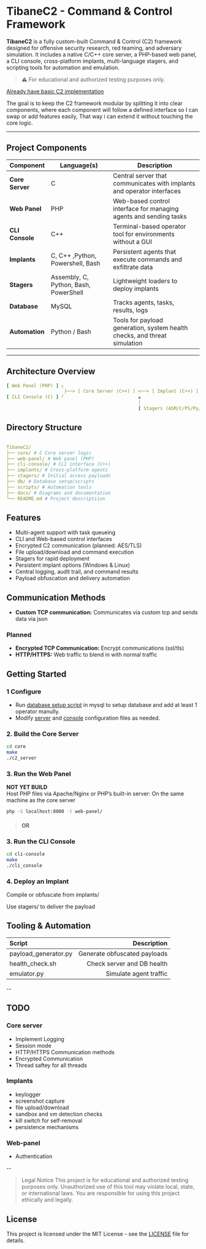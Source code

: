 # TibaneC2 - Command & Control Framework

**TibaneC2** is a fully custom-built Command & Control (C2) framework designed for offensive security research, red teaming, and adversary simulation. It includes a native C/C++ core server, a PHP-based web panel, a CLI console, cross-platform implants, multi-language stagers, and scripting tools for automation and emulation.

> ⚠️ For educational and authorized testing purposes only.

[Already have basic C2 implementation](./BasicC2/README.md) 

The goal is to keep the C2 framework modular by splitting it into clear components, where each component will follow a defined interface so I can swap or add features easily, That way i can extend it without touching the core logic.

---

## Project Components

| Component      | Language(s)                     | Description |
|----------------|----------------------------------|-------------|
| **Core Server** | C                           | Central server that communicates with implants and operator interfaces |
| **Web Panel**   | PHP                              | Web-based control interface for managing agents and sending tasks |
| **CLI Console** | C++                               | Terminal-based operator tool for environments without a GUI |
| **Implants**    | C, C++ ,Python, Powershell, Bash                            | Persistent agents that execute commands and exfiltrate data |
| **Stagers**     | Assembly, C, Python, Bash, PowerShell | Lightweight loaders to deploy implants |
| **Database**    | MySQL              | Tracks agents, tasks, results, logs |
| **Automation**  | Python / Bash                    | Tools for payload generation, system health checks, and threat simulation |

---

## Architecture Overview

```yaml
[ Web Panel (PHP) ] ┐
                     ├──> [ Core Server (C++) ] <──> [ Implant (C++) ]
[ CLI Console (C) ] ┘                           ▲
                                                │
                                                [ Stagers (ASM/C/PS/Py/Bash) ]
```

## Directory Structure
 ```yaml

TibaneC2/
├── core/ # C Core server logic
├── web-panel/ # Web panel (PHP)
├── cli-console/ # CLI interface (C++)
├── implants/ # Cross-platform agents
├── stagers/ # Initial access payloads
├── db/ # Database setup/scripts
├── scripts/ # Automation tools
├── docs/ # Diagrams and documentation
└── README.md # Project descriptiion
 ```

## Features

- Multi-agent support with task queueing
- CLI and Web-based control interfaces
- Encrypted C2 communication (planned: AES/TLS)
- File upload/download and command execution
- Stagers for rapid deployment
- Persistent implant options (Windows & Linux)
- Central logging, audit trail, and command results
- Payload obfuscation and delivery automation


## Communication Methods

- **Custom TCP communication:** Communicates via custom tcp and sends data via json
### Planned
- **Encrypted TCP Communication:** Encrypt communications (ssl/tls)
- **HTTP/HTTPS:** Web traffic to blend in with normal traffic


## Getting Started
### 1 Configure
- Run [database setup script](./db/setup.sql) in mysql to setup database and add at least 1 operator manully.
- Modify [server](./config/server_conf.json) and [console](./config/console_conf.json) configuration files as needed.
### 2. Build the Core Server
```bash
cd core
make
./c2_server
```

### 3. Run the Web Panel
**NOT YET BUILD**  
Host PHP files via Apache/Nginx or PHP’s built-in server:
On the same machine as the core server

```bash
php -S localhost:8080 -t web-panel/
```
> #### OR

### 3. Run the CLI Console

```bash
cd cli-console
make
./cli_console
```

### 4. Deploy an Implant
Compile or obfuscate from implants/

Use stagers/ to deliver the payload

## Tooling & Automation
|Script |Description |
|:---|---:|
|payload_generator.py | Generate obfuscated payloads |
|health_check.sh | Check server and DB health|
|emulator.py |Simulate agent traffic |

-- 
## TODO
### Core server
- Implement Logging
- Session mode
- HTTP/HTTPS Communication methods
- Encrypted Communication
- Thread saftey for all threads

### Implants
- keylogger
- screenshot capture
- file upload/download
- sandbox and vm detection checks
- kill switch for self-removal
- persistence mechanisms

### Web-panel 
- Authentication 

--  

> Legal Notice
> This project is for educational and authorized testing purposes only. Unauthorized use of this tool may violate local, state, or international laws. You are responsible for using this project ethically and legally.


## License
This project is licensed under the MIT License - see the [LICENSE](LICENSE) file for details.
